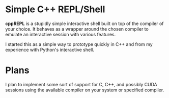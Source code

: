 # Simple C++ REPL/Shell
**cppREPL** is a stupidly simple interactive shell built on top of the compiler of your choice. 
It behaves as a wrapper around the chosen compiler to emulate an interactive session with various
features.

I started this as a simple way to prototype quickly in C++ and from my experience with Python's interactive shell. 

# Plans
I plan to implement some sort of support for C, C++, and possibly CUDA sessions using the available compiler on your system or specified compiler. 
